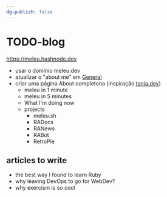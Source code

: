 ```yaml
---
dg-publish: false
---
```


# TODO-blog

https://meleu.hashnode.dev

- usar o domínio meleu.dev
- atualizar o "about me" em [General](https://hashnode.com/6025b5e859e32452ff0b79a5/dashboard)
- criar uma página About completona (inspiração [tania.dev](https://tania.dev/me/))
    - meleu in 1 minute
    - meleu in 5 minutes
    - What I'm doing now
    - projects
        - meleu.sh
        - RADocs
        - RANews
        - RABot
        - RetroPie



## articles to write

- the best way I found to learn Ruby
- why leaving DevOps to go for WebDev?
- why exercism is so cool